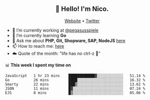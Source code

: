 <h2 align="center">👋 Hello! I'm Nico.</h2>
<p align="center">
  <a href="https://gruselhaus.com">Website</a> •
  <a href="https://twitter.com/NicoFinkernagel">Twitter</a>
</p>


- 🔭 I’m currently working at [@pegasusspiele](https://github.com/pegasusspiele)
- 🌱 I’m currently learning **Go**
- 💬 Ask me about **PHP, Git, Shopware, SAP, NodeJS** [here](https://github.com/gruselhaus/gruselhaus/issues)
- 📫 How to reach me: [here](https://github.com/gruselhaus/gruselhaus/issues)
- ☁️ Quote of the month: "life has no ctrl-z 🌴"

📊 **This week I spent my time on**
<!--START_SECTION:waka-->
```text
JavaScript   1 hr 23 mins    ████████████▓░░░░░░░░░░░░   51.14 % 
Go           26 mins         ████░░░░░░░░░░░░░░░░░░░░░   16.32 % 
Smarty       22 mins         ███▒░░░░░░░░░░░░░░░░░░░░░   13.62 % 
JSON         11 mins         █▓░░░░░░░░░░░░░░░░░░░░░░░   07.24 % 
EJS          8 mins          █▒░░░░░░░░░░░░░░░░░░░░░░░   05.06 % 
```
<!--END_SECTION:waka-->
